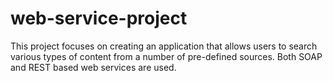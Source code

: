web-service-project
===================

This project focuses on creating an application that allows users to search various types of content from a number of pre-defined sources. Both SOAP and REST based web services are used.